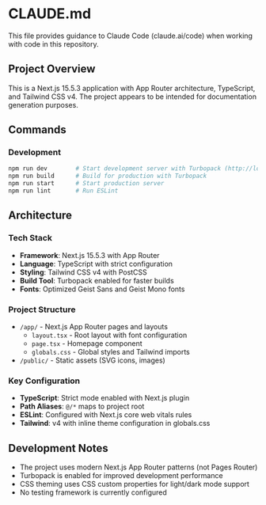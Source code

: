 # CLAUDE.md

This file provides guidance to Claude Code (claude.ai/code) when working with code in this repository.

## Project Overview

This is a Next.js 15.5.3 application with App Router architecture, TypeScript, and Tailwind CSS v4. The project appears to be intended for documentation generation purposes.

## Commands

### Development
```bash
npm run dev        # Start development server with Turbopack (http://localhost:3000)
npm run build      # Build for production with Turbopack
npm run start      # Start production server
npm run lint       # Run ESLint
```

## Architecture

### Tech Stack
- **Framework**: Next.js 15.5.3 with App Router
- **Language**: TypeScript with strict configuration
- **Styling**: Tailwind CSS v4 with PostCSS
- **Build Tool**: Turbopack enabled for faster builds
- **Fonts**: Optimized Geist Sans and Geist Mono fonts

### Project Structure
- `/app/` - Next.js App Router pages and layouts
  - `layout.tsx` - Root layout with font configuration
  - `page.tsx` - Homepage component
  - `globals.css` - Global styles and Tailwind imports
- `/public/` - Static assets (SVG icons, images)

### Key Configuration
- **TypeScript**: Strict mode enabled with Next.js plugin
- **Path Aliases**: `@/*` maps to project root
- **ESLint**: Configured with Next.js core web vitals rules
- **Tailwind**: v4 with inline theme configuration in globals.css

## Development Notes

- The project uses modern Next.js App Router patterns (not Pages Router)
- Turbopack is enabled for improved development performance
- CSS theming uses CSS custom properties for light/dark mode support
- No testing framework is currently configured